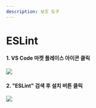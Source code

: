 ```yaml
---
description: 보조 도구
---
```


# ESLint

#### 1. VS Code 마켓 플레이스 아이콘 클릭&#x20;

![](../../.gitbook/assets/vse\_10.png)

#### 2. "ESLint" 검색 후 설치 버튼 클릭&#x20;

![](../../.gitbook/assets/vse\_08.png)
